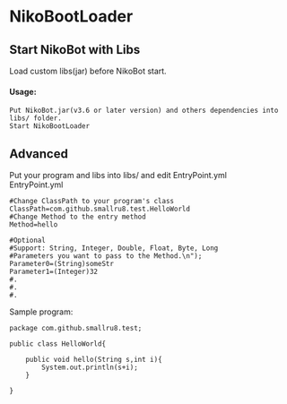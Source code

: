 # NikoBootLoader

## Start NikoBot with Libs
Load custom libs(jar) before NikoBot start.  
#### Usage:  

```Put NikoBot.jar(v3.6 or later version) and others dependencies into libs/ folder.```  
```Start NikoBootLoader```  

## Advanced
Put your program and libs into libs/ and edit EntryPoint.yml  
EntryPoint.yml  
```yaml=
#Change ClassPath to your program's class
ClassPath=com.github.smallru8.test.HelloWorld
#Change Method to the entry method
Method=hello

#Optional
#Support: String, Integer, Double, Float, Byte, Long
#Parameters you want to pass to the Method.\n");
Parameter0=(String)someStr
Parameter1=(Integer)32
#.
#.
#.
```

Sample program:  
```java=
package com.github.smallru8.test;

public class HelloWorld{
    
    public void hello(String s,int i){
        System.out.println(s+i);
    }
    
}

```

